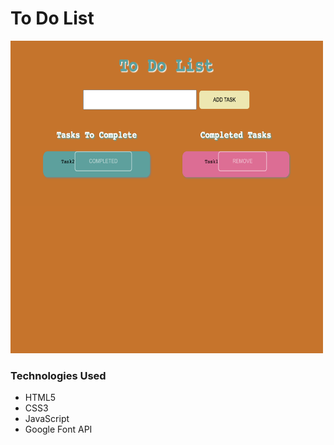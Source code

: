 # To Do List
<img src="images/todo.png" alt="Image of To Do List" width=500px height=500px>

### Technologies Used
- HTML5
- CSS3
- JavaScript
- Google Font API

